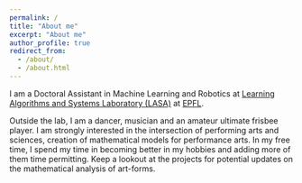 ```yaml
---
permalink: /
title: "About me"
excerpt: "About me"
author_profile: true
redirect_from: 
  - /about/
  - /about.html
---
```


I am a Doctoral Assistant in Machine Learning and Robotics at [Learning Algorithms and Systems Laboratory (LASA)](http://lasa.epfl.ch/) at [EPFL](https://www.epfl.ch/en/). 

Outside the lab, I am a dancer, musician and an amateur ultimate frisbee player. I am strongly interested in the intersection of performing arts and sciences, creation of mathematical models for performance arts. In my free time, I spend my time in becoming better in my hobbies and adding more of them time permitting. Keep a lookout at the projects for potential updates on the mathematical analysis of art-forms.